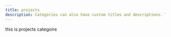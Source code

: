 ```yaml
---
title: projects
description: Categories can also have custom titles and descriptions. The description of the trucks category lives in `content/categories/projects/_index.md`.
---
```

this is projects categoire